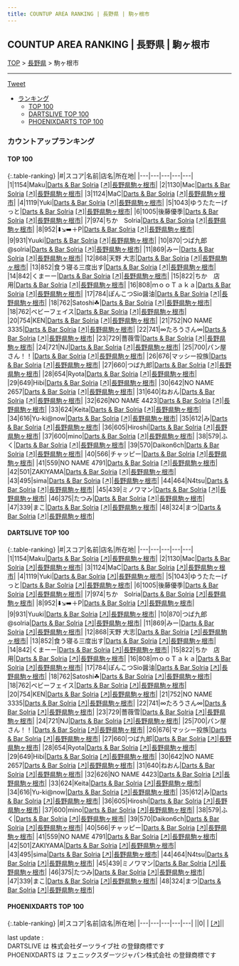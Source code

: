 ```yaml
---
title: COUNTUP AREA RANKING | 長野県 | 駒ヶ根市
---
```

## COUNTUP AREA RANKING | 長野県 | 駒ヶ根市

[TOP](/darts/rank/) > [長野県](/darts/rank/長野県/) > 駒ヶ根市

___

<a href="https://twitter.com/share?ref_src=twsrc%5Etfw" data-text="COUNTUP AREA RANKING | 長野県駒ヶ根市" class="twitter-share-button" data-hashtags="DARTSLIVE,PHOENIXDARTS,darts,ダーツ" data-show-count="false">Tweet</a>

* [ランキング](#カウントアップランキング)
    * [TOP 100](#top-100)
    * [DARTSLIVE TOP 100](#dartslive-top-100)
    * [PHOENIXDARTS TOP 100](#phoenixdarts-top-100)

### カウントアップランキング

#### TOP 100



{:.table-ranking}
|#|スコア|名前|店名|所在地|
|---|---|---|---|---|
|1|1154|<span class="rank-name-dl">Maku</span>|<a href="/darts/rank/shops/61bf7620a77f283ba3f63593b5358cc4.html">Darts & Bar Solria</a> <a href="https://search.dartslive.com/jp/shop/61bf7620a77f283ba3f63593b5358cc4">[↗]</a>|<a href="/darts/rank/長野県/駒ヶ根市">長野県駒ヶ根市</a>|
|2|1130|<span class="rank-name-dl">Mac</span>|<a href="/darts/rank/shops/61bf7620a77f283ba3f63593b5358cc4.html">Darts & Bar Solria</a> <a href="https://search.dartslive.com/jp/shop/61bf7620a77f283ba3f63593b5358cc4">[↗]</a>|<a href="/darts/rank/長野県/駒ヶ根市">長野県駒ヶ根市</a>|
|3|1124|<span class="rank-name-dl">MaC</span>|<a href="/darts/rank/shops/61bf7620a77f283ba3f63593b5358cc4.html">Darts & Bar Solria</a> <a href="https://search.dartslive.com/jp/shop/61bf7620a77f283ba3f63593b5358cc4">[↗]</a>|<a href="/darts/rank/長野県/駒ヶ根市">長野県駒ヶ根市</a>|
|4|1119|<span class="rank-name-dl">Yuki</span>|<a href="/darts/rank/shops/61bf7620a77f283ba3f63593b5358cc4.html">Darts & Bar Solria</a> <a href="https://search.dartslive.com/jp/shop/61bf7620a77f283ba3f63593b5358cc4">[↗]</a>|<a href="/darts/rank/長野県/駒ヶ根市">長野県駒ヶ根市</a>|
|5|1043|<span class="rank-name-dl">ゆうたたーげっと</span>|<a href="/darts/rank/shops/61bf7620a77f283ba3f63593b5358cc4.html">Darts & Bar Solria</a> <a href="https://search.dartslive.com/jp/shop/61bf7620a77f283ba3f63593b5358cc4">[↗]</a>|<a href="/darts/rank/長野県/駒ヶ根市">長野県駒ヶ根市</a>|
|6|1005|<span class="rank-name-dl">後藤優季</span>|<a href="/darts/rank/shops/61bf7620a77f283ba3f63593b5358cc4.html">Darts & Bar Solria</a> <a href="https://search.dartslive.com/jp/shop/61bf7620a77f283ba3f63593b5358cc4">[↗]</a>|<a href="/darts/rank/長野県/駒ヶ根市">長野県駒ヶ根市</a>|
|7|974|<span class="rank-name-dl">ちか　Solria</span>|<a href="/darts/rank/shops/61bf7620a77f283ba3f63593b5358cc4.html">Darts & Bar Solria</a> <a href="https://search.dartslive.com/jp/shop/61bf7620a77f283ba3f63593b5358cc4">[↗]</a>|<a href="/darts/rank/長野県/駒ヶ根市">長野県駒ヶ根市</a>|
|8|952|<span class="rank-name-dl">⬇️↘️➡️＋P</span>|<a href="/darts/rank/shops/61bf7620a77f283ba3f63593b5358cc4.html">Darts & Bar Solria</a> <a href="https://search.dartslive.com/jp/shop/61bf7620a77f283ba3f63593b5358cc4">[↗]</a>|<a href="/darts/rank/長野県/駒ヶ根市">長野県駒ヶ根市</a>|
|9|931|<span class="rank-name-dl">Yuuki</span>|<a href="/darts/rank/shops/61bf7620a77f283ba3f63593b5358cc4.html">Darts & Bar Solria</a> <a href="https://search.dartslive.com/jp/shop/61bf7620a77f283ba3f63593b5358cc4">[↗]</a>|<a href="/darts/rank/長野県/駒ヶ根市">長野県駒ヶ根市</a>|
|10|870|<span class="rank-name-dl">つば九郎@solria</span>|<a href="/darts/rank/shops/61bf7620a77f283ba3f63593b5358cc4.html">Darts & Bar Solria</a> <a href="https://search.dartslive.com/jp/shop/61bf7620a77f283ba3f63593b5358cc4">[↗]</a>|<a href="/darts/rank/長野県/駒ヶ根市">長野県駒ヶ根市</a>|
|11|869|<span class="rank-name-dl">みー</span>|<a href="/darts/rank/shops/61bf7620a77f283ba3f63593b5358cc4.html">Darts & Bar Solria</a> <a href="https://search.dartslive.com/jp/shop/61bf7620a77f283ba3f63593b5358cc4">[↗]</a>|<a href="/darts/rank/長野県/駒ヶ根市">長野県駒ヶ根市</a>|
|12|868|<span class="rank-name-dl">天野 大志</span>|<a href="/darts/rank/shops/61bf7620a77f283ba3f63593b5358cc4.html">Darts & Bar Solria</a> <a href="https://search.dartslive.com/jp/shop/61bf7620a77f283ba3f63593b5358cc4">[↗]</a>|<a href="/darts/rank/長野県/駒ヶ根市">長野県駒ヶ根市</a>|
|13|852|<span class="rank-name-dl">食う寝る三度出す</span>|<a href="/darts/rank/shops/61bf7620a77f283ba3f63593b5358cc4.html">Darts & Bar Solria</a> <a href="https://search.dartslive.com/jp/shop/61bf7620a77f283ba3f63593b5358cc4">[↗]</a>|<a href="/darts/rank/長野県/駒ヶ根市">長野県駒ヶ根市</a>|
|14|842|<span class="rank-name-dl">くまーー</span>|<a href="/darts/rank/shops/61bf7620a77f283ba3f63593b5358cc4.html">Darts & Bar Solria</a> <a href="https://search.dartslive.com/jp/shop/61bf7620a77f283ba3f63593b5358cc4">[↗]</a>|<a href="/darts/rank/長野県/駒ヶ根市">長野県駒ヶ根市</a>|
|15|822|<span class="rank-name-dl">ちか　店用</span>|<a href="/darts/rank/shops/61bf7620a77f283ba3f63593b5358cc4.html">Darts & Bar Solria</a> <a href="https://search.dartslive.com/jp/shop/61bf7620a77f283ba3f63593b5358cc4">[↗]</a>|<a href="/darts/rank/長野県/駒ヶ根市">長野県駒ヶ根市</a>|
|16|808|<span class="rank-name-dl">ｍｏｏＴａｋａ</span>|<a href="/darts/rank/shops/61bf7620a77f283ba3f63593b5358cc4.html">Darts & Bar Solria</a> <a href="https://search.dartslive.com/jp/shop/61bf7620a77f283ba3f63593b5358cc4">[↗]</a>|<a href="/darts/rank/長野県/駒ヶ根市">長野県駒ヶ根市</a>|
|17|784|<span class="rank-name-dl">ぽんこつSio醤油</span>|<a href="/darts/rank/shops/61bf7620a77f283ba3f63593b5358cc4.html">Darts & Bar Solria</a> <a href="https://search.dartslive.com/jp/shop/61bf7620a77f283ba3f63593b5358cc4">[↗]</a>|<a href="/darts/rank/長野県/駒ヶ根市">長野県駒ヶ根市</a>|
|18|762|<span class="rank-name-dl">Satoshi☘︎︎</span>|<a href="/darts/rank/shops/61bf7620a77f283ba3f63593b5358cc4.html">Darts & Bar Solria</a> <a href="https://search.dartslive.com/jp/shop/61bf7620a77f283ba3f63593b5358cc4">[↗]</a>|<a href="/darts/rank/長野県/駒ヶ根市">長野県駒ヶ根市</a>|
|18|762|<span class="rank-name-dl">ベビーフェイス</span>|<a href="/darts/rank/shops/61bf7620a77f283ba3f63593b5358cc4.html">Darts & Bar Solria</a> <a href="https://search.dartslive.com/jp/shop/61bf7620a77f283ba3f63593b5358cc4">[↗]</a>|<a href="/darts/rank/長野県/駒ヶ根市">長野県駒ヶ根市</a>|
|20|754|<span class="rank-name-dl">KEN</span>|<a href="/darts/rank/shops/61bf7620a77f283ba3f63593b5358cc4.html">Darts & Bar Solria</a> <a href="https://search.dartslive.com/jp/shop/61bf7620a77f283ba3f63593b5358cc4">[↗]</a>|<a href="/darts/rank/長野県/駒ヶ根市">長野県駒ヶ根市</a>|
|21|752|<span class="rank-name-dl">NO NAME 3335</span>|<a href="/darts/rank/shops/61bf7620a77f283ba3f63593b5358cc4.html">Darts & Bar Solria</a> <a href="https://search.dartslive.com/jp/shop/61bf7620a77f283ba3f63593b5358cc4">[↗]</a>|<a href="/darts/rank/長野県/駒ヶ根市">長野県駒ヶ根市</a>|
|22|741|<span class="rank-name-dl">∞たろうさん∞</span>|<a href="/darts/rank/shops/61bf7620a77f283ba3f63593b5358cc4.html">Darts & Bar Solria</a> <a href="https://search.dartslive.com/jp/shop/61bf7620a77f283ba3f63593b5358cc4">[↗]</a>|<a href="/darts/rank/長野県/駒ヶ根市">長野県駒ヶ根市</a>|
|23|729|<span class="rank-name-dl">薔薇雪</span>|<a href="/darts/rank/shops/61bf7620a77f283ba3f63593b5358cc4.html">Darts & Bar Solria</a> <a href="https://search.dartslive.com/jp/shop/61bf7620a77f283ba3f63593b5358cc4">[↗]</a>|<a href="/darts/rank/長野県/駒ヶ根市">長野県駒ヶ根市</a>|
|24|721|<span class="rank-name-dl">NJ</span>|<a href="/darts/rank/shops/61bf7620a77f283ba3f63593b5358cc4.html">Darts & Bar Solria</a> <a href="https://search.dartslive.com/jp/shop/61bf7620a77f283ba3f63593b5358cc4">[↗]</a>|<a href="/darts/rank/長野県/駒ヶ根市">長野県駒ヶ根市</a>|
|25|700|<span class="rank-name-dl">パン屋さん！！</span>|<a href="/darts/rank/shops/61bf7620a77f283ba3f63593b5358cc4.html">Darts & Bar Solria</a> <a href="https://search.dartslive.com/jp/shop/61bf7620a77f283ba3f63593b5358cc4">[↗]</a>|<a href="/darts/rank/長野県/駒ヶ根市">長野県駒ヶ根市</a>|
|26|676|<span class="rank-name-dl">マッシー投族</span>|<a href="/darts/rank/shops/61bf7620a77f283ba3f63593b5358cc4.html">Darts & Bar Solria</a> <a href="https://search.dartslive.com/jp/shop/61bf7620a77f283ba3f63593b5358cc4">[↗]</a>|<a href="/darts/rank/長野県/駒ヶ根市">長野県駒ヶ根市</a>|
|27|660|<span class="rank-name-dl">つば九郎</span>|<a href="/darts/rank/shops/61bf7620a77f283ba3f63593b5358cc4.html">Darts & Bar Solria</a> <a href="https://search.dartslive.com/jp/shop/61bf7620a77f283ba3f63593b5358cc4">[↗]</a>|<a href="/darts/rank/長野県/駒ヶ根市">長野県駒ヶ根市</a>|
|28|654|<span class="rank-name-dl">Ryota</span>|<a href="/darts/rank/shops/61bf7620a77f283ba3f63593b5358cc4.html">Darts & Bar Solria</a> <a href="https://search.dartslive.com/jp/shop/61bf7620a77f283ba3f63593b5358cc4">[↗]</a>|<a href="/darts/rank/長野県/駒ヶ根市">長野県駒ヶ根市</a>|
|29|649|<span class="rank-name-dl">Hibi</span>|<a href="/darts/rank/shops/61bf7620a77f283ba3f63593b5358cc4.html">Darts & Bar Solria</a> <a href="https://search.dartslive.com/jp/shop/61bf7620a77f283ba3f63593b5358cc4">[↗]</a>|<a href="/darts/rank/長野県/駒ヶ根市">長野県駒ヶ根市</a>|
|30|642|<span class="rank-name-dl">NO NAME 2657</span>|<a href="/darts/rank/shops/61bf7620a77f283ba3f63593b5358cc4.html">Darts & Bar Solria</a> <a href="https://search.dartslive.com/jp/shop/61bf7620a77f283ba3f63593b5358cc4">[↗]</a>|<a href="/darts/rank/長野県/駒ヶ根市">長野県駒ヶ根市</a>|
|31|640|<span class="rank-name-dl">ねおん</span>|<a href="/darts/rank/shops/61bf7620a77f283ba3f63593b5358cc4.html">Darts & Bar Solria</a> <a href="https://search.dartslive.com/jp/shop/61bf7620a77f283ba3f63593b5358cc4">[↗]</a>|<a href="/darts/rank/長野県/駒ヶ根市">長野県駒ヶ根市</a>|
|32|626|<span class="rank-name-dl">NO NAME 4423</span>|<a href="/darts/rank/shops/61bf7620a77f283ba3f63593b5358cc4.html">Darts & Bar Solria</a> <a href="https://search.dartslive.com/jp/shop/61bf7620a77f283ba3f63593b5358cc4">[↗]</a>|<a href="/darts/rank/長野県/駒ヶ根市">長野県駒ヶ根市</a>|
|33|624|<span class="rank-name-dl">Keita</span>|<a href="/darts/rank/shops/61bf7620a77f283ba3f63593b5358cc4.html">Darts & Bar Solria</a> <a href="https://search.dartslive.com/jp/shop/61bf7620a77f283ba3f63593b5358cc4">[↗]</a>|<a href="/darts/rank/長野県/駒ヶ根市">長野県駒ヶ根市</a>|
|34|616|<span class="rank-name-dl">Yu-ki@now</span>|<a href="/darts/rank/shops/61bf7620a77f283ba3f63593b5358cc4.html">Darts & Bar Solria</a> <a href="https://search.dartslive.com/jp/shop/61bf7620a77f283ba3f63593b5358cc4">[↗]</a>|<a href="/darts/rank/長野県/駒ヶ根市">長野県駒ヶ根市</a>|
|35|612|<span class="rank-name-dl">み</span>|<a href="/darts/rank/shops/61bf7620a77f283ba3f63593b5358cc4.html">Darts & Bar Solria</a> <a href="https://search.dartslive.com/jp/shop/61bf7620a77f283ba3f63593b5358cc4">[↗]</a>|<a href="/darts/rank/長野県/駒ヶ根市">長野県駒ヶ根市</a>|
|36|605|<span class="rank-name-dl">Hiroshi</span>|<a href="/darts/rank/shops/61bf7620a77f283ba3f63593b5358cc4.html">Darts & Bar Solria</a> <a href="https://search.dartslive.com/jp/shop/61bf7620a77f283ba3f63593b5358cc4">[↗]</a>|<a href="/darts/rank/長野県/駒ヶ根市">長野県駒ヶ根市</a>|
|37|600|<span class="rank-name-dl">mino</span>|<a href="/darts/rank/shops/61bf7620a77f283ba3f63593b5358cc4.html">Darts & Bar Solria</a> <a href="https://search.dartslive.com/jp/shop/61bf7620a77f283ba3f63593b5358cc4">[↗]</a>|<a href="/darts/rank/長野県/駒ヶ根市">長野県駒ヶ根市</a>|
|38|579|<span class="rank-name-dl">ふく</span>|<a href="/darts/rank/shops/61bf7620a77f283ba3f63593b5358cc4.html">Darts & Bar Solria</a> <a href="https://search.dartslive.com/jp/shop/61bf7620a77f283ba3f63593b5358cc4">[↗]</a>|<a href="/darts/rank/長野県/駒ヶ根市">長野県駒ヶ根市</a>|
|39|570|<span class="rank-name-dl">Daikon6ch</span>|<a href="/darts/rank/shops/61bf7620a77f283ba3f63593b5358cc4.html">Darts & Bar Solria</a> <a href="https://search.dartslive.com/jp/shop/61bf7620a77f283ba3f63593b5358cc4">[↗]</a>|<a href="/darts/rank/長野県/駒ヶ根市">長野県駒ヶ根市</a>|
|40|566|<span class="rank-name-dl">チャッピー</span>|<a href="/darts/rank/shops/61bf7620a77f283ba3f63593b5358cc4.html">Darts & Bar Solria</a> <a href="https://search.dartslive.com/jp/shop/61bf7620a77f283ba3f63593b5358cc4">[↗]</a>|<a href="/darts/rank/長野県/駒ヶ根市">長野県駒ヶ根市</a>|
|41|559|<span class="rank-name-dl">NO NAME 4791</span>|<a href="/darts/rank/shops/61bf7620a77f283ba3f63593b5358cc4.html">Darts & Bar Solria</a> <a href="https://search.dartslive.com/jp/shop/61bf7620a77f283ba3f63593b5358cc4">[↗]</a>|<a href="/darts/rank/長野県/駒ヶ根市">長野県駒ヶ根市</a>|
|42|501|<span class="rank-name-dl">ZAKIYAMA</span>|<a href="/darts/rank/shops/61bf7620a77f283ba3f63593b5358cc4.html">Darts & Bar Solria</a> <a href="https://search.dartslive.com/jp/shop/61bf7620a77f283ba3f63593b5358cc4">[↗]</a>|<a href="/darts/rank/長野県/駒ヶ根市">長野県駒ヶ根市</a>|
|43|495|<span class="rank-name-dl">sima</span>|<a href="/darts/rank/shops/61bf7620a77f283ba3f63593b5358cc4.html">Darts & Bar Solria</a> <a href="https://search.dartslive.com/jp/shop/61bf7620a77f283ba3f63593b5358cc4">[↗]</a>|<a href="/darts/rank/長野県/駒ヶ根市">長野県駒ヶ根市</a>|
|44|464|<span class="rank-name-dl">N4tsu</span>|<a href="/darts/rank/shops/61bf7620a77f283ba3f63593b5358cc4.html">Darts & Bar Solria</a> <a href="https://search.dartslive.com/jp/shop/61bf7620a77f283ba3f63593b5358cc4">[↗]</a>|<a href="/darts/rank/長野県/駒ヶ根市">長野県駒ヶ根市</a>|
|45|439|<span class="rank-name-dl">ミノワマン</span>|<a href="/darts/rank/shops/61bf7620a77f283ba3f63593b5358cc4.html">Darts & Bar Solria</a> <a href="https://search.dartslive.com/jp/shop/61bf7620a77f283ba3f63593b5358cc4">[↗]</a>|<a href="/darts/rank/長野県/駒ヶ根市">長野県駒ヶ根市</a>|
|46|375|<span class="rank-name-dl">たつみ</span>|<a href="/darts/rank/shops/61bf7620a77f283ba3f63593b5358cc4.html">Darts & Bar Solria</a> <a href="https://search.dartslive.com/jp/shop/61bf7620a77f283ba3f63593b5358cc4">[↗]</a>|<a href="/darts/rank/長野県/駒ヶ根市">長野県駒ヶ根市</a>|
|47|339|<span class="rank-name-dl">まこ</span>|<a href="/darts/rank/shops/61bf7620a77f283ba3f63593b5358cc4.html">Darts & Bar Solria</a> <a href="https://search.dartslive.com/jp/shop/61bf7620a77f283ba3f63593b5358cc4">[↗]</a>|<a href="/darts/rank/長野県/駒ヶ根市">長野県駒ヶ根市</a>|
|48|324|<span class="rank-name-dl">まつ</span>|<a href="/darts/rank/shops/61bf7620a77f283ba3f63593b5358cc4.html">Darts & Bar Solria</a> <a href="https://search.dartslive.com/jp/shop/61bf7620a77f283ba3f63593b5358cc4">[↗]</a>|<a href="/darts/rank/長野県/駒ヶ根市">長野県駒ヶ根市</a>|


#### DARTSLIVE TOP 100



{:.table-ranking}
|#|スコア|名前|店名|所在地|
|---|---|---|---|---|
|1|1154|<span class="rank-name-dl">Maku</span>|<a href="/darts/rank/shops/61bf7620a77f283ba3f63593b5358cc4.html">Darts & Bar Solria</a> <a href="https://search.dartslive.com/jp/shop/61bf7620a77f283ba3f63593b5358cc4">[↗]</a>|<a href="/darts/rank/長野県/駒ヶ根市">長野県駒ヶ根市</a>|
|2|1130|<span class="rank-name-dl">Mac</span>|<a href="/darts/rank/shops/61bf7620a77f283ba3f63593b5358cc4.html">Darts & Bar Solria</a> <a href="https://search.dartslive.com/jp/shop/61bf7620a77f283ba3f63593b5358cc4">[↗]</a>|<a href="/darts/rank/長野県/駒ヶ根市">長野県駒ヶ根市</a>|
|3|1124|<span class="rank-name-dl">MaC</span>|<a href="/darts/rank/shops/61bf7620a77f283ba3f63593b5358cc4.html">Darts & Bar Solria</a> <a href="https://search.dartslive.com/jp/shop/61bf7620a77f283ba3f63593b5358cc4">[↗]</a>|<a href="/darts/rank/長野県/駒ヶ根市">長野県駒ヶ根市</a>|
|4|1119|<span class="rank-name-dl">Yuki</span>|<a href="/darts/rank/shops/61bf7620a77f283ba3f63593b5358cc4.html">Darts & Bar Solria</a> <a href="https://search.dartslive.com/jp/shop/61bf7620a77f283ba3f63593b5358cc4">[↗]</a>|<a href="/darts/rank/長野県/駒ヶ根市">長野県駒ヶ根市</a>|
|5|1043|<span class="rank-name-dl">ゆうたたーげっと</span>|<a href="/darts/rank/shops/61bf7620a77f283ba3f63593b5358cc4.html">Darts & Bar Solria</a> <a href="https://search.dartslive.com/jp/shop/61bf7620a77f283ba3f63593b5358cc4">[↗]</a>|<a href="/darts/rank/長野県/駒ヶ根市">長野県駒ヶ根市</a>|
|6|1005|<span class="rank-name-dl">後藤優季</span>|<a href="/darts/rank/shops/61bf7620a77f283ba3f63593b5358cc4.html">Darts & Bar Solria</a> <a href="https://search.dartslive.com/jp/shop/61bf7620a77f283ba3f63593b5358cc4">[↗]</a>|<a href="/darts/rank/長野県/駒ヶ根市">長野県駒ヶ根市</a>|
|7|974|<span class="rank-name-dl">ちか　Solria</span>|<a href="/darts/rank/shops/61bf7620a77f283ba3f63593b5358cc4.html">Darts & Bar Solria</a> <a href="https://search.dartslive.com/jp/shop/61bf7620a77f283ba3f63593b5358cc4">[↗]</a>|<a href="/darts/rank/長野県/駒ヶ根市">長野県駒ヶ根市</a>|
|8|952|<span class="rank-name-dl">⬇️↘️➡️＋P</span>|<a href="/darts/rank/shops/61bf7620a77f283ba3f63593b5358cc4.html">Darts & Bar Solria</a> <a href="https://search.dartslive.com/jp/shop/61bf7620a77f283ba3f63593b5358cc4">[↗]</a>|<a href="/darts/rank/長野県/駒ヶ根市">長野県駒ヶ根市</a>|
|9|931|<span class="rank-name-dl">Yuuki</span>|<a href="/darts/rank/shops/61bf7620a77f283ba3f63593b5358cc4.html">Darts & Bar Solria</a> <a href="https://search.dartslive.com/jp/shop/61bf7620a77f283ba3f63593b5358cc4">[↗]</a>|<a href="/darts/rank/長野県/駒ヶ根市">長野県駒ヶ根市</a>|
|10|870|<span class="rank-name-dl">つば九郎@solria</span>|<a href="/darts/rank/shops/61bf7620a77f283ba3f63593b5358cc4.html">Darts & Bar Solria</a> <a href="https://search.dartslive.com/jp/shop/61bf7620a77f283ba3f63593b5358cc4">[↗]</a>|<a href="/darts/rank/長野県/駒ヶ根市">長野県駒ヶ根市</a>|
|11|869|<span class="rank-name-dl">みー</span>|<a href="/darts/rank/shops/61bf7620a77f283ba3f63593b5358cc4.html">Darts & Bar Solria</a> <a href="https://search.dartslive.com/jp/shop/61bf7620a77f283ba3f63593b5358cc4">[↗]</a>|<a href="/darts/rank/長野県/駒ヶ根市">長野県駒ヶ根市</a>|
|12|868|<span class="rank-name-dl">天野 大志</span>|<a href="/darts/rank/shops/61bf7620a77f283ba3f63593b5358cc4.html">Darts & Bar Solria</a> <a href="https://search.dartslive.com/jp/shop/61bf7620a77f283ba3f63593b5358cc4">[↗]</a>|<a href="/darts/rank/長野県/駒ヶ根市">長野県駒ヶ根市</a>|
|13|852|<span class="rank-name-dl">食う寝る三度出す</span>|<a href="/darts/rank/shops/61bf7620a77f283ba3f63593b5358cc4.html">Darts & Bar Solria</a> <a href="https://search.dartslive.com/jp/shop/61bf7620a77f283ba3f63593b5358cc4">[↗]</a>|<a href="/darts/rank/長野県/駒ヶ根市">長野県駒ヶ根市</a>|
|14|842|<span class="rank-name-dl">くまーー</span>|<a href="/darts/rank/shops/61bf7620a77f283ba3f63593b5358cc4.html">Darts & Bar Solria</a> <a href="https://search.dartslive.com/jp/shop/61bf7620a77f283ba3f63593b5358cc4">[↗]</a>|<a href="/darts/rank/長野県/駒ヶ根市">長野県駒ヶ根市</a>|
|15|822|<span class="rank-name-dl">ちか　店用</span>|<a href="/darts/rank/shops/61bf7620a77f283ba3f63593b5358cc4.html">Darts & Bar Solria</a> <a href="https://search.dartslive.com/jp/shop/61bf7620a77f283ba3f63593b5358cc4">[↗]</a>|<a href="/darts/rank/長野県/駒ヶ根市">長野県駒ヶ根市</a>|
|16|808|<span class="rank-name-dl">ｍｏｏＴａｋａ</span>|<a href="/darts/rank/shops/61bf7620a77f283ba3f63593b5358cc4.html">Darts & Bar Solria</a> <a href="https://search.dartslive.com/jp/shop/61bf7620a77f283ba3f63593b5358cc4">[↗]</a>|<a href="/darts/rank/長野県/駒ヶ根市">長野県駒ヶ根市</a>|
|17|784|<span class="rank-name-dl">ぽんこつSio醤油</span>|<a href="/darts/rank/shops/61bf7620a77f283ba3f63593b5358cc4.html">Darts & Bar Solria</a> <a href="https://search.dartslive.com/jp/shop/61bf7620a77f283ba3f63593b5358cc4">[↗]</a>|<a href="/darts/rank/長野県/駒ヶ根市">長野県駒ヶ根市</a>|
|18|762|<span class="rank-name-dl">Satoshi☘︎︎</span>|<a href="/darts/rank/shops/61bf7620a77f283ba3f63593b5358cc4.html">Darts & Bar Solria</a> <a href="https://search.dartslive.com/jp/shop/61bf7620a77f283ba3f63593b5358cc4">[↗]</a>|<a href="/darts/rank/長野県/駒ヶ根市">長野県駒ヶ根市</a>|
|18|762|<span class="rank-name-dl">ベビーフェイス</span>|<a href="/darts/rank/shops/61bf7620a77f283ba3f63593b5358cc4.html">Darts & Bar Solria</a> <a href="https://search.dartslive.com/jp/shop/61bf7620a77f283ba3f63593b5358cc4">[↗]</a>|<a href="/darts/rank/長野県/駒ヶ根市">長野県駒ヶ根市</a>|
|20|754|<span class="rank-name-dl">KEN</span>|<a href="/darts/rank/shops/61bf7620a77f283ba3f63593b5358cc4.html">Darts & Bar Solria</a> <a href="https://search.dartslive.com/jp/shop/61bf7620a77f283ba3f63593b5358cc4">[↗]</a>|<a href="/darts/rank/長野県/駒ヶ根市">長野県駒ヶ根市</a>|
|21|752|<span class="rank-name-dl">NO NAME 3335</span>|<a href="/darts/rank/shops/61bf7620a77f283ba3f63593b5358cc4.html">Darts & Bar Solria</a> <a href="https://search.dartslive.com/jp/shop/61bf7620a77f283ba3f63593b5358cc4">[↗]</a>|<a href="/darts/rank/長野県/駒ヶ根市">長野県駒ヶ根市</a>|
|22|741|<span class="rank-name-dl">∞たろうさん∞</span>|<a href="/darts/rank/shops/61bf7620a77f283ba3f63593b5358cc4.html">Darts & Bar Solria</a> <a href="https://search.dartslive.com/jp/shop/61bf7620a77f283ba3f63593b5358cc4">[↗]</a>|<a href="/darts/rank/長野県/駒ヶ根市">長野県駒ヶ根市</a>|
|23|729|<span class="rank-name-dl">薔薇雪</span>|<a href="/darts/rank/shops/61bf7620a77f283ba3f63593b5358cc4.html">Darts & Bar Solria</a> <a href="https://search.dartslive.com/jp/shop/61bf7620a77f283ba3f63593b5358cc4">[↗]</a>|<a href="/darts/rank/長野県/駒ヶ根市">長野県駒ヶ根市</a>|
|24|721|<span class="rank-name-dl">NJ</span>|<a href="/darts/rank/shops/61bf7620a77f283ba3f63593b5358cc4.html">Darts & Bar Solria</a> <a href="https://search.dartslive.com/jp/shop/61bf7620a77f283ba3f63593b5358cc4">[↗]</a>|<a href="/darts/rank/長野県/駒ヶ根市">長野県駒ヶ根市</a>|
|25|700|<span class="rank-name-dl">パン屋さん！！</span>|<a href="/darts/rank/shops/61bf7620a77f283ba3f63593b5358cc4.html">Darts & Bar Solria</a> <a href="https://search.dartslive.com/jp/shop/61bf7620a77f283ba3f63593b5358cc4">[↗]</a>|<a href="/darts/rank/長野県/駒ヶ根市">長野県駒ヶ根市</a>|
|26|676|<span class="rank-name-dl">マッシー投族</span>|<a href="/darts/rank/shops/61bf7620a77f283ba3f63593b5358cc4.html">Darts & Bar Solria</a> <a href="https://search.dartslive.com/jp/shop/61bf7620a77f283ba3f63593b5358cc4">[↗]</a>|<a href="/darts/rank/長野県/駒ヶ根市">長野県駒ヶ根市</a>|
|27|660|<span class="rank-name-dl">つば九郎</span>|<a href="/darts/rank/shops/61bf7620a77f283ba3f63593b5358cc4.html">Darts & Bar Solria</a> <a href="https://search.dartslive.com/jp/shop/61bf7620a77f283ba3f63593b5358cc4">[↗]</a>|<a href="/darts/rank/長野県/駒ヶ根市">長野県駒ヶ根市</a>|
|28|654|<span class="rank-name-dl">Ryota</span>|<a href="/darts/rank/shops/61bf7620a77f283ba3f63593b5358cc4.html">Darts & Bar Solria</a> <a href="https://search.dartslive.com/jp/shop/61bf7620a77f283ba3f63593b5358cc4">[↗]</a>|<a href="/darts/rank/長野県/駒ヶ根市">長野県駒ヶ根市</a>|
|29|649|<span class="rank-name-dl">Hibi</span>|<a href="/darts/rank/shops/61bf7620a77f283ba3f63593b5358cc4.html">Darts & Bar Solria</a> <a href="https://search.dartslive.com/jp/shop/61bf7620a77f283ba3f63593b5358cc4">[↗]</a>|<a href="/darts/rank/長野県/駒ヶ根市">長野県駒ヶ根市</a>|
|30|642|<span class="rank-name-dl">NO NAME 2657</span>|<a href="/darts/rank/shops/61bf7620a77f283ba3f63593b5358cc4.html">Darts & Bar Solria</a> <a href="https://search.dartslive.com/jp/shop/61bf7620a77f283ba3f63593b5358cc4">[↗]</a>|<a href="/darts/rank/長野県/駒ヶ根市">長野県駒ヶ根市</a>|
|31|640|<span class="rank-name-dl">ねおん</span>|<a href="/darts/rank/shops/61bf7620a77f283ba3f63593b5358cc4.html">Darts & Bar Solria</a> <a href="https://search.dartslive.com/jp/shop/61bf7620a77f283ba3f63593b5358cc4">[↗]</a>|<a href="/darts/rank/長野県/駒ヶ根市">長野県駒ヶ根市</a>|
|32|626|<span class="rank-name-dl">NO NAME 4423</span>|<a href="/darts/rank/shops/61bf7620a77f283ba3f63593b5358cc4.html">Darts & Bar Solria</a> <a href="https://search.dartslive.com/jp/shop/61bf7620a77f283ba3f63593b5358cc4">[↗]</a>|<a href="/darts/rank/長野県/駒ヶ根市">長野県駒ヶ根市</a>|
|33|624|<span class="rank-name-dl">Keita</span>|<a href="/darts/rank/shops/61bf7620a77f283ba3f63593b5358cc4.html">Darts & Bar Solria</a> <a href="https://search.dartslive.com/jp/shop/61bf7620a77f283ba3f63593b5358cc4">[↗]</a>|<a href="/darts/rank/長野県/駒ヶ根市">長野県駒ヶ根市</a>|
|34|616|<span class="rank-name-dl">Yu-ki@now</span>|<a href="/darts/rank/shops/61bf7620a77f283ba3f63593b5358cc4.html">Darts & Bar Solria</a> <a href="https://search.dartslive.com/jp/shop/61bf7620a77f283ba3f63593b5358cc4">[↗]</a>|<a href="/darts/rank/長野県/駒ヶ根市">長野県駒ヶ根市</a>|
|35|612|<span class="rank-name-dl">み</span>|<a href="/darts/rank/shops/61bf7620a77f283ba3f63593b5358cc4.html">Darts & Bar Solria</a> <a href="https://search.dartslive.com/jp/shop/61bf7620a77f283ba3f63593b5358cc4">[↗]</a>|<a href="/darts/rank/長野県/駒ヶ根市">長野県駒ヶ根市</a>|
|36|605|<span class="rank-name-dl">Hiroshi</span>|<a href="/darts/rank/shops/61bf7620a77f283ba3f63593b5358cc4.html">Darts & Bar Solria</a> <a href="https://search.dartslive.com/jp/shop/61bf7620a77f283ba3f63593b5358cc4">[↗]</a>|<a href="/darts/rank/長野県/駒ヶ根市">長野県駒ヶ根市</a>|
|37|600|<span class="rank-name-dl">mino</span>|<a href="/darts/rank/shops/61bf7620a77f283ba3f63593b5358cc4.html">Darts & Bar Solria</a> <a href="https://search.dartslive.com/jp/shop/61bf7620a77f283ba3f63593b5358cc4">[↗]</a>|<a href="/darts/rank/長野県/駒ヶ根市">長野県駒ヶ根市</a>|
|38|579|<span class="rank-name-dl">ふく</span>|<a href="/darts/rank/shops/61bf7620a77f283ba3f63593b5358cc4.html">Darts & Bar Solria</a> <a href="https://search.dartslive.com/jp/shop/61bf7620a77f283ba3f63593b5358cc4">[↗]</a>|<a href="/darts/rank/長野県/駒ヶ根市">長野県駒ヶ根市</a>|
|39|570|<span class="rank-name-dl">Daikon6ch</span>|<a href="/darts/rank/shops/61bf7620a77f283ba3f63593b5358cc4.html">Darts & Bar Solria</a> <a href="https://search.dartslive.com/jp/shop/61bf7620a77f283ba3f63593b5358cc4">[↗]</a>|<a href="/darts/rank/長野県/駒ヶ根市">長野県駒ヶ根市</a>|
|40|566|<span class="rank-name-dl">チャッピー</span>|<a href="/darts/rank/shops/61bf7620a77f283ba3f63593b5358cc4.html">Darts & Bar Solria</a> <a href="https://search.dartslive.com/jp/shop/61bf7620a77f283ba3f63593b5358cc4">[↗]</a>|<a href="/darts/rank/長野県/駒ヶ根市">長野県駒ヶ根市</a>|
|41|559|<span class="rank-name-dl">NO NAME 4791</span>|<a href="/darts/rank/shops/61bf7620a77f283ba3f63593b5358cc4.html">Darts & Bar Solria</a> <a href="https://search.dartslive.com/jp/shop/61bf7620a77f283ba3f63593b5358cc4">[↗]</a>|<a href="/darts/rank/長野県/駒ヶ根市">長野県駒ヶ根市</a>|
|42|501|<span class="rank-name-dl">ZAKIYAMA</span>|<a href="/darts/rank/shops/61bf7620a77f283ba3f63593b5358cc4.html">Darts & Bar Solria</a> <a href="https://search.dartslive.com/jp/shop/61bf7620a77f283ba3f63593b5358cc4">[↗]</a>|<a href="/darts/rank/長野県/駒ヶ根市">長野県駒ヶ根市</a>|
|43|495|<span class="rank-name-dl">sima</span>|<a href="/darts/rank/shops/61bf7620a77f283ba3f63593b5358cc4.html">Darts & Bar Solria</a> <a href="https://search.dartslive.com/jp/shop/61bf7620a77f283ba3f63593b5358cc4">[↗]</a>|<a href="/darts/rank/長野県/駒ヶ根市">長野県駒ヶ根市</a>|
|44|464|<span class="rank-name-dl">N4tsu</span>|<a href="/darts/rank/shops/61bf7620a77f283ba3f63593b5358cc4.html">Darts & Bar Solria</a> <a href="https://search.dartslive.com/jp/shop/61bf7620a77f283ba3f63593b5358cc4">[↗]</a>|<a href="/darts/rank/長野県/駒ヶ根市">長野県駒ヶ根市</a>|
|45|439|<span class="rank-name-dl">ミノワマン</span>|<a href="/darts/rank/shops/61bf7620a77f283ba3f63593b5358cc4.html">Darts & Bar Solria</a> <a href="https://search.dartslive.com/jp/shop/61bf7620a77f283ba3f63593b5358cc4">[↗]</a>|<a href="/darts/rank/長野県/駒ヶ根市">長野県駒ヶ根市</a>|
|46|375|<span class="rank-name-dl">たつみ</span>|<a href="/darts/rank/shops/61bf7620a77f283ba3f63593b5358cc4.html">Darts & Bar Solria</a> <a href="https://search.dartslive.com/jp/shop/61bf7620a77f283ba3f63593b5358cc4">[↗]</a>|<a href="/darts/rank/長野県/駒ヶ根市">長野県駒ヶ根市</a>|
|47|339|<span class="rank-name-dl">まこ</span>|<a href="/darts/rank/shops/61bf7620a77f283ba3f63593b5358cc4.html">Darts & Bar Solria</a> <a href="https://search.dartslive.com/jp/shop/61bf7620a77f283ba3f63593b5358cc4">[↗]</a>|<a href="/darts/rank/長野県/駒ヶ根市">長野県駒ヶ根市</a>|
|48|324|<span class="rank-name-dl">まつ</span>|<a href="/darts/rank/shops/61bf7620a77f283ba3f63593b5358cc4.html">Darts & Bar Solria</a> <a href="https://search.dartslive.com/jp/shop/61bf7620a77f283ba3f63593b5358cc4">[↗]</a>|<a href="/darts/rank/長野県/駒ヶ根市">長野県駒ヶ根市</a>|


#### PHOENIXDARTS TOP 100



{:.table-ranking}
|#|スコア|名前|店名|所在地|
|---|---|---|---|---|
||0|<span class="rank-name-dl"> </span>|<a href="/darts/rank/shops/.html"></a> <a href="">[↗]</a>|<a href="/darts/rank//"></a>|


<div class="footer border-top border-gray-light mt-5 pt-3 text-right text-gray">
    last update : <span style="font-weight: italic" id="foot_last_modified"></span><br />
    DARTSLIVE は 株式会社ダーツライブ社 の登録商標です<br />
    PHOENIXDARTS は フェニックスダーツジャパン株式会社 の登録商標です<br />
</div>

<script src="https://cdnjs.cloudflare.com/ajax/libs/jquery.tablesorter/2.31.3/js/jquery.tablesorter.min.js" integrity="sha512-qzgd5cYSZcosqpzpn7zF2ZId8f/8CHmFKZ8j7mU4OUXTNRd5g+ZHBPsgKEwoqxCtdQvExE5LprwwPAgoicguNg==" crossorigin="anonymous" referrerpolicy="no-referrer"></script>
<link rel="stylesheet" href="https://cdnjs.cloudflare.com/ajax/libs/jquery.tablesorter/2.31.3/css/theme.default.min.css" integrity="sha512-wghhOJkjQX0Lh3NSWvNKeZ0ZpNn+SPVXX1Qyc9OCaogADktxrBiBdKGDoqVUOyhStvMBmJQ8ZdMHiR3wuEq8+w==" crossorigin="anonymous" referrerpolicy="no-referrer" />
<script>
$(function() {
    $(".table-ranking").tablesorter({sortList:[[0, 0]]});
    $("#foot_last_modified").text(formatDate(new Date(document.lastModified), 'yyyy-MM-dd HH:mm:ss'));
});
</script>

<script async src="https://platform.twitter.com/widgets.js" charset="utf-8"></script>